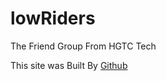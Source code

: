 # lowRiders
The Friend Group From HGTC Tech

This site was Built By [Github](https://github.com/xXEthyleneXx)

